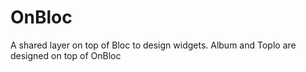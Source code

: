 # OnBloc

A shared layer on top of Bloc to design widgets.
Album and Toplo are designed on top of OnBloc
